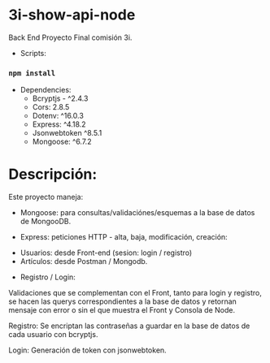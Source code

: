 # 3i-show-api-node

Back End Proyecto Final comisión 3i.

- Scripts:

### `npm install`

- Dependencies:
  - Bcryptjs - ^2.4.3
  - Cors: 2.8.5
  - Dotenv: ^16.0.3
  - Express: ^4.18.2
  - Jsonwebtoken ^8.5.1
  - Mongoose: ^6.7.2

# Descripción:

Este proyecto maneja:

- Mongoose: para consultas/validaciónes/esquemas a la base de datos de MongooDB.

- Express: peticiones HTTP - alta, baja, modificación, creación:

* Usuarios: desde Front-end (sesion: login / registro)
* Artículos: desde Postman / Mongodb.

- Registro / Login:

Validaciones que se complementan con el Front, tanto para login y registro, se hacen las querys correspondientes a la base de datos y retornan mensaje con error o sin el que muestra el Front y Consola de Node.

Registro: Se encriptan las contraseñas a guardar en la base de datos de cada usuario con bcryptjs.

Login: Generación de token con jsonwebtoken.
